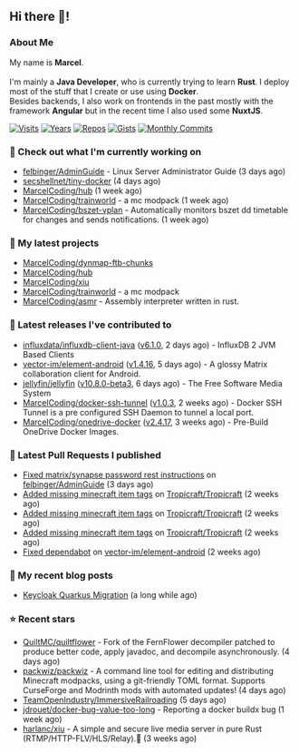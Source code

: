 ## Hi there 👋!




### About Me

My name is **Marcel**.
<br><br>
I'm mainly a **Java Developer**, who is currently trying to learn **Rust**. I deploy most of the stuff that I create or use using **Docker**.
<br>
Besides backends, I also work on frontends in the past mostly with the framework **Angular** but in the recent time I also used some **NuxtJS**. 

[![Visits](https://badges.pufler.dev/visits/MarcelCoding/MarcelCoding?style=flat-square&color=black&logo=github)](https://github.com/MarcelCoding)
[![Years](https://badges.pufler.dev/years/MarcelCoding?style=flat-square&color=black&logo=github)](https://github.com/MarcelCoding)
[![Repos](https://badges.pufler.dev/repos/MarcelCoding?style=flat-square&color=black&logo=github)](https://github.com/MarcelCoding?tab=repositories)
[![Gists](https://badges.pufler.dev/gists/MarcelCoding?style=flat-square&color=black&logo=github)](https://gist.github.com/MarcelCoding)
[![Monthly Commits](https://badges.pufler.dev/commits/monthly/MarcelCoding?style=flat-square&color=black&logo=github)](https://github.com/MarcelCoding)

### 👷 Check out what I'm currently working on

- [felbinger/AdminGuide](https://github.com/felbinger/AdminGuide) - Linux Server Administrator Guide (3 days ago)
- [secshellnet/tiny-docker](https://github.com/secshellnet/tiny-docker) (4 days ago)
- [MarcelCoding/hub](https://github.com/MarcelCoding/hub) (1 week ago)
- [MarcelCoding/trainworld](https://github.com/MarcelCoding/trainworld) - a mc modpack (1 week ago)
- [MarcelCoding/bszet-vplan](https://github.com/MarcelCoding/bszet-vplan) - Automatically monitors bszet dd timetable for changes and sends notifications. (1 week ago)

### 🌱 My latest projects

- [MarcelCoding/dynmap-ftb-chunks](https://github.com/MarcelCoding/dynmap-ftb-chunks)
- [MarcelCoding/hub](https://github.com/MarcelCoding/hub)
- [MarcelCoding/xiu](https://github.com/MarcelCoding/xiu)
- [MarcelCoding/trainworld](https://github.com/MarcelCoding/trainworld) - a mc modpack
- [MarcelCoding/asmr](https://github.com/MarcelCoding/asmr) - Assembly interpreter written in rust.

### 🔭 Latest releases I've contributed to

- [influxdata/influxdb-client-java](https://github.com/influxdata/influxdb-client-java) ([v6.1.0](https://github.com/influxdata/influxdb-client-java/releases/tag/v6.1.0), 2 days ago) - InfluxDB 2 JVM Based Clients
- [vector-im/element-android](https://github.com/vector-im/element-android) ([v1.4.16](https://github.com/vector-im/element-android/releases/tag/v1.4.16), 5 days ago) - A glossy Matrix collaboration client for Android.
- [jellyfin/jellyfin](https://github.com/jellyfin/jellyfin) ([v10.8.0-beta3](https://github.com/jellyfin/jellyfin/releases/tag/v10.8.0-beta3), 6 days ago) - The Free Software Media System
- [MarcelCoding/docker-ssh-tunnel](https://github.com/MarcelCoding/docker-ssh-tunnel) ([v1.0.3](https://github.com/MarcelCoding/docker-ssh-tunnel/releases/tag/v1.0.3), 2 weeks ago) - Docker SSH Tunnel is a pre configured SSH Daemon to tunnel a local port.
- [MarcelCoding/onedrive-docker](https://github.com/MarcelCoding/onedrive-docker) ([v2.4.17](https://github.com/MarcelCoding/onedrive-docker/releases/tag/v2.4.17), 3 weeks ago) - Pre-Build OneDrive Docker Images.

### 🔨 Latest Pull Requests I published

- [Fixed matrix/synapse password rest instructions](https://github.com/felbinger/AdminGuide/pull/69) on [felbinger/AdminGuide](https://github.com/felbinger/AdminGuide) (3 days ago)
- [Added missing minecraft item tags](https://github.com/Tropicraft/Tropicraft/pull/438) on [Tropicraft/Tropicraft](https://github.com/Tropicraft/Tropicraft) (2 weeks ago)
- [Added missing minecraft item tags](https://github.com/Tropicraft/Tropicraft/pull/437) on [Tropicraft/Tropicraft](https://github.com/Tropicraft/Tropicraft) (2 weeks ago)
- [Added missing minecraft item tags](https://github.com/Tropicraft/Tropicraft/pull/436) on [Tropicraft/Tropicraft](https://github.com/Tropicraft/Tropicraft) (2 weeks ago)
- [Fixed dependabot](https://github.com/vector-im/element-android/pull/5966) on [vector-im/element-android](https://github.com/vector-im/element-android) (2 weeks ago)

### 📜 My recent blog posts

- [Keycloak Quarkus Migration](https://m4rc3l.de/blog/keycloak-quarkus-migration) (a long while ago)

### ⭐ Recent stars

- [QuiltMC/quiltflower](https://github.com/QuiltMC/quiltflower) - Fork of the FernFlower decompiler patched to produce better code, apply javadoc, and decompile asynchronously. (4 days ago)
- [packwiz/packwiz](https://github.com/packwiz/packwiz) - A command line tool for editing and distributing Minecraft modpacks, using a git-friendly TOML format. Supports CurseForge and Modrinth mods with automated updates! (4 days ago)
- [TeamOpenIndustry/ImmersiveRailroading](https://github.com/TeamOpenIndustry/ImmersiveRailroading) (5 days ago)
- [jdrouet/docker-bug-value-too-long](https://github.com/jdrouet/docker-bug-value-too-long) - Reporting a docker buildx bug (1 week ago)
- [harlanc/xiu](https://github.com/harlanc/xiu) - A simple and secure live media server in pure Rust (RTMP/HTTP-FLV/HLS/Relay).🦀 (3 weeks ago)
